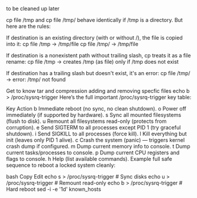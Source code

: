 to be cleaned up later



cp file /tmp and cp file /tmp/ behave identically if /tmp is a directory. But here are the rules:

If destination is an existing directory (with or without /), the file is copied into it:
cp file /tmp → /tmp/file
cp file /tmp/ → /tmp/file

If destination is a nonexistent path without trailing slash, cp treats it as a file rename:
cp file /tmp → creates /tmp (as file) only if /tmp does not exist

If destination has a trailing slash but doesn't exist, it's an error:
cp file /tmp/ → error: /tmp/ not found

Get to know tar and compression adding and removing specfic files
echo b > /proc/sysrq-trigger
Here’s the full important /proc/sysrq-trigger key table:


Key	Action
b	Immediate reboot (no sync, no clean shutdown).
o	Power off immediately (if supported by hardware).
s	Sync all mounted filesystems (flush to disk).
u	Remount all filesystems read-only (protects from corruption).
e	Send SIGTERM to all processes except PID 1 (try graceful shutdown).
i	Send SIGKILL to all processes (force kill).
l	Kill everything but init (leaves only PID 1 alive).
c	Crash the system (panic) — triggers kernel crash dump if configured.
m	Dump current memory info to console.
t	Dump current tasks/processes to console.
p	Dump current CPU registers and flags to console.
h	Help (list available commands).
Example full safe sequence to reboot a locked system cleanly:

bash
Copy
Edit
echo s > /proc/sysrq-trigger   # Sync disks
echo u > /proc/sysrq-trigger   # Remount read-only
echo b > /proc/sysrq-trigger   # Hard reboot
sed -i -e '1d' known_hosts 
